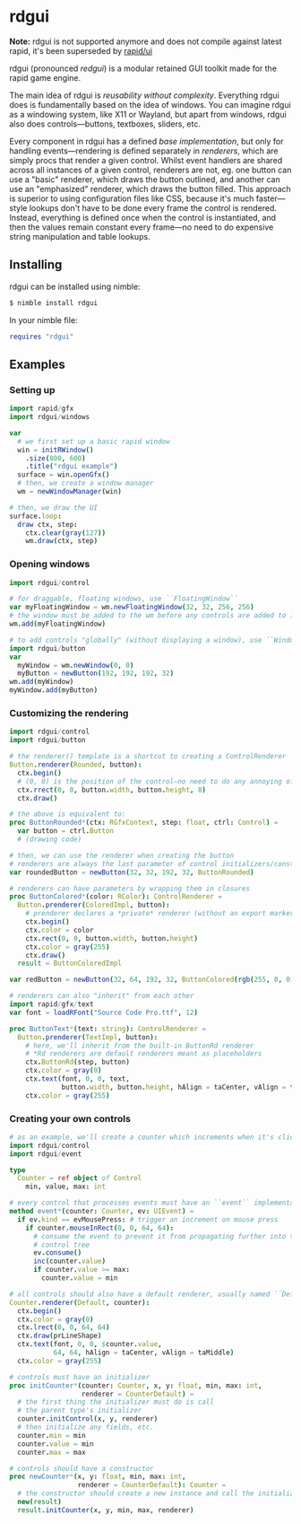 # rdgui

**Note:** rdgui is not supported anymore and does not compile against latest rapid, it's been superseded by [rapid/ui](https://github.com/liquidev/rapid/blob/master/src/rapid/ui.nim)

rdgui (pronounced _redgui_) is a modular retained GUI toolkit made for
the rapid game engine.

The main idea of rdgui is *reusability without complexity*. Everything rdgui
does is fundamentally based on the idea of windows. You can imagine rdgui as
a windowing system, like X11 or Wayland, but apart from windows, rdgui also does
controls—buttons, textboxes, sliders, etc.

Every component in rdgui has a defined *base implementation*, but only for
handling events—rendering is defined separately in _renderers_, which are
simply procs that render a given control. Whilst event handlers are shared
across all instances of a given control, renderers are not, eg. one button can
use a "basic" renderer, which draws the button outlined, and another can use an
"emphasized" renderer, which draws the button filled. This approach is superior
to using configuration files like CSS, because it's much faster—style lookups
don't have to be done every frame the control is rendered. Instead, everything
is defined once when the control is instantiated, and then the values remain
constant every frame—no need to do expensive string manipulation and table
lookups.

## Installing

rdgui can be installed using nimble:
```sh
$ nimble install rdgui
```
In your nimble file:
```nim
requires "rdgui"
```

## Examples

### Setting up

```nim
import rapid/gfx
import rdgui/windows

var
  # we first set up a basic rapid window
  win = initRWindow()
    .size(800, 600)
    .title("rdgui example")
  surface = win.openGfx()
  # then, we create a window manager
  wm = newWindowManager(win)

# then, we draw the UI
surface.loop:
  draw ctx, step:
    ctx.clear(gray(127))
    wm.draw(ctx, step)
```

### Opening windows

```nim
import rdgui/control

# for draggable, floating windows, use ``FloatingWindow``
var myFloatingWindow = wm.newFloatingWindow(32, 32, 256, 256)
# the window must be added to the wm before any controls are added to it!
wm.add(myFloatingWindow)

# to add controls "globally" (without displaying a window), use ``Window``
import rdgui/button
var
  myWindow = wm.newWindow(0, 0)
  myButton = newButton(192, 192, 192, 32)
wm.add(myWindow)
myWindow.add(myButton)
```

### Customizing the rendering

```nim
import rdgui/control
import rdgui/button

# the renderer() template is a shortcut to creating a ControlRenderer
Button.renderer(Rounded, button):
  ctx.begin()
  # (0, 0) is the position of the control—no need to do any annoying offsetting
  ctx.rrect(0, 0, button.width, button.height, 8)
  ctx.draw()

# the above is equivalent to:
proc ButtonRounded*(ctx: RGfxContext, step: float, ctrl: Control) =
  var button = ctrl.Button
  # (drawing code)

# then, we can use the renderer when creating the button
# renderers are always the last parameter of control initializers/constructors
var roundedButton = newButton(32, 32, 192, 32, ButtonRounded)

# renderers can have parameters by wrapping them in closures
proc ButtonColored*(color: RColor): ControlRenderer =
  Button.prenderer(ColoredImpl, button):
    # prenderer declares a *private* renderer (without an export marker)
    ctx.begin()
    ctx.color = color
    ctx.rect(0, 0, button.width, button.height)
    ctx.color = gray(255)
    ctx.draw()
  result = ButtonColoredImpl

var redButton = newButton(32, 64, 192, 32, ButtonColored(rgb(255, 0, 0)))

# renderers can also "inherit" from each other
import rapid/gfx/text
var font = loadRFont("Source Code Pro.ttf", 12)

proc ButtonText*(text: string): ControlRenderer =
  Button.prenderer(TextImpl, button):
    # here, we'll inherit from the built-in ButtonRd renderer
    # *Rd renderers are default renderers meant as placeholders
    ctx.ButtonRd(step, button)
    ctx.color = gray(0)
    ctx.text(font, 0, 0, text,
             button.width, button.height, hAlign = taCenter, vAlign = taMiddle)
    ctx.color = gray(255)
```

### Creating your own controls

```nim
# as an example, we'll create a counter which increments when it's clicked
import rdgui/control
import rdgui/event

type
  Counter = ref object of Control
    min, value, max: int

# every control that processes events must have an ``event`` implementation
method event*(counter: Counter, ev: UIEvent) =
  if ev.kind == evMousePress: # trigger an increment on mouse press
    if counter.mouseInRect(0, 0, 64, 64):
      # consume the event to prevent it from propagating further into the
      # control tree
      ev.consume()
      inc(counter.value)
      if counter.value >= max:
        counter.value = min

# all controls should also have a default renderer, usually named ``Default``
Counter.renderer(Default, counter):
  ctx.begin()
  ctx.color = gray(0)
  ctx.lrect(0, 0, 64, 64)
  ctx.draw(prLineShape)
  ctx.text(font, 0, 0, $counter.value,
           64, 64, hAlign = taCenter, vAlign = taMiddle)
  ctx.color = gray(255)

# controls must have an initializer
proc initCounter*(counter: Counter, x, y: float, min, max: int,
                  renderer = CounterDefault) =
  # the first thing the initializer must do is call
  # the parent type's initializer
  counter.initControl(x, y, renderer)
  # then initialize any fields, etc.
  counter.min = min
  counter.value = min
  counter.max = max

# controls should have a constructor
proc newCounter*(x, y: float, min, max: int,
                 renderer = CounterDefault): Counter =
  # the constructor should create a new instance and call the initializer
  new(result)
  result.initCounter(x, y, min, max, renderer)
```
